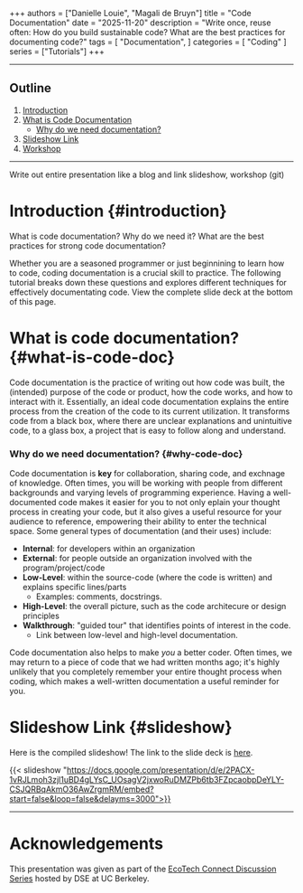 +++
authors = ["Danielle Louie", "Magali de Bruyn"]
title = "Code Documentation"
date = "2025-11-20"
description = "Write once, reuse often: How do you build sustainable code? What are the best practices for documenting code?"
tags = [
    "Documentation",
]
categories = [
    "Coding"
]
series = ["Tutorials"]
+++

---

## Outline
1. [Introduction](#introduction)
2. [What is Code Documentation](#what-is-code-doc)
    - [Why do we need documentation?](#why-code-doc)
4. [Slideshow Link](#slideshow)
5. [Workshop](#workshop)

---

Write out entire presentation like a blog and link slideshow, workshop (git)

# Introduction {#introduction}
What is code documentation? Why do we need it? What are the best practices for strong code documentation?

Whether you are a seasoned programmer or just beginnining to learn how to code, coding documentation is a crucial skill to practice. The following tutorial breaks down these questions and explores different techniques for effectively documentating code. View the complete slide deck at the bottom of this page.

# What is code documentation? {#what-is-code-doc}
Code documentation is the practice of writing out how code was built, the (intended) purpose of the code or product, how the code works, and how to interact with it. Essentially, an ideal code documentation explains the entire process from the creation of the code to its current utilization. It transforms code from a black box, where there are unclear explanations and unintuitive code, to a glass box, a project that is easy to follow along and understand.

### Why do we need documentation? {#why-code-doc}
Code documentation is **key** for collaboration, sharing code, and exchnage of knowledge. Often times, you will be working with people from different backgrounds and varying levels of programming experience. Having a well-documented code makes it easier for you to not only eplain your thought process in creating your code, but it also gives a useful resource for your audience to reference, empowering their ability to enter the technical space. Some general types of documentation (and their uses) include:
- **Internal**: for developers within an organization
- **External**: for people outside an organization involved with the program/project/code
- **Low-Level**: within the source-code (where the code is written) and explains specific lines/parts 
    - Examples: comments, docstrings.
- **High-Level**: the overall picture, such as the code architecure or design principles
- **Walkthrough**: "guided tour" that identifies points of interest in the code. 
    -  Link between low-level and high-level documentation.

Code documentation also helps to make *you* a better coder. Often times, we may return to a piece of code that we had written months ago; it's highly unlikely that you completely remember your entire thought process when coding, which makes a well-written documentation a useful reminder for you.  

# Slideshow Link {#slideshow}
Here is the compiled slideshow! The link to the slide deck is <a href="https://docs.google.com/presentation/d/e/2PACX-1vRJLmoh3zjl1uBD4gLYsC_UOsagV2jxwoRuDMZPb6tb3FZpcaobpDeYLY-CSJQRBqAkmO36AwZrgmRM/pub?start=false&loop=false&delayms=3000" target="_blank" rel="noopener noreferrer">here</a>.

{{< slideshow "https://docs.google.com/presentation/d/e/2PACX-1vRJLmoh3zjl1uBD4gLYsC_UOsagV2jxwoRuDMZPb6tb3FZpcaobpDeYLY-CSJQRBqAkmO36AwZrgmRM/embed?start=false&loop=false&delayms=3000">}}

---
# Acknowledgements 
This presentation was given as part of the <a href="https://dse.berkeley.edu/news/ecotech-connect" target="_blank" rel="noopener noreferrer">EcoTech Connect Discussion Series</a> hosted by DSE at UC Berkeley.

